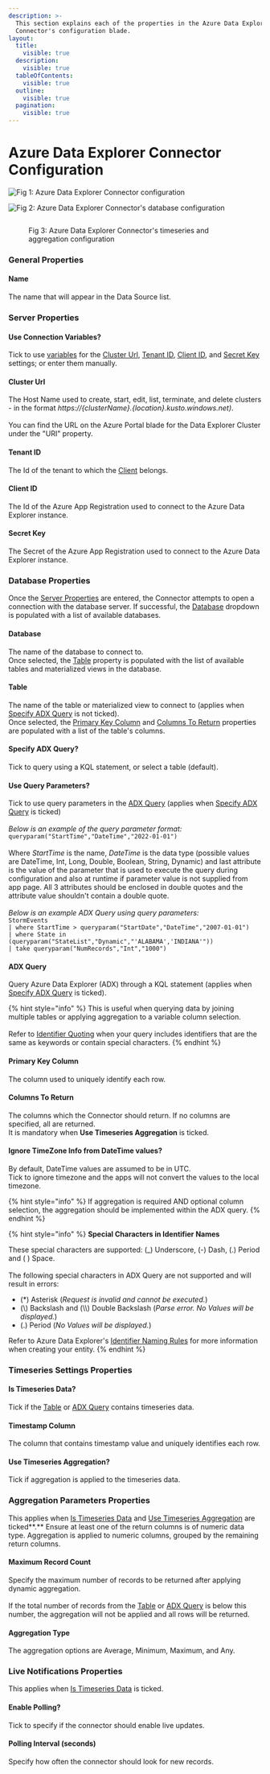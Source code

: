 ```yaml
---
description: >-
  This section explains each of the properties in the Azure Data Explorer
  Connector's configuration blade.
layout:
  title:
    visible: true
  description:
    visible: true
  tableOfContents:
    visible: true
  outline:
    visible: true
  pagination:
    visible: true
---
```


# Azure Data Explorer Connector Configuration

![Fig 1: Azure Data Explorer Connector configuration](<../../../../../.gitbook/assets/Azure Data Explorer Connector - Config 1.png>)

![Fig 2: Azure Data Explorer Connector's database  configuration](<../../../../../.gitbook/assets/Azure Data Explorer Connector - Config 2.png>)

<figure><img src="../../../../../.gitbook/assets/Azure Data Explorer Connector - Config 3.jpg" alt=""><figcaption><p>Fig 3: Azure Data Explorer Connector's timeseries and aggregation configuration</p></figcaption></figure>

### General Properties

#### Name

The name that will appear in the Data Source list.

### Server Properties

#### Use Connection Variables?

Tick to use [variables](https://app.gitbook.com/@xmpro/s/xmpro-solution/variable) for the [Cluster Url](configuration.md#cluster-url), [Tenant ID](configuration.md#tenant-id), [Client ID](configuration.md#client-id), and [Secret Key](configuration.md#secret-key) settings; or enter them manually.

#### Cluster Url

The Host Name used to create, start, edit, list, terminate, and delete clusters - in the format _https://{clusterName}.{location}.kusto.windows.net)_. \
\
You can find the URL on the Azure Portal blade for the Data Explorer Cluster under the "URI" property.

#### Tenant ID

The Id of the tenant to which the [Client](configuration.md#client-id) belongs.

#### Client ID

The Id of the Azure App Registration used to connect to the Azure Data Explorer instance.

#### Secret Key

The Secret of the Azure App Registration used to connect to the Azure Data Explorer instance.

### Database Properties

Once the [Server Properties](configuration.md#server-properties) are entered, the Connector attempts to open a connection with the database server. If successful, the [Database](configuration.md#database) dropdown is populated with a list of available databases.

#### Database

The name of the database to connect to.\
Once selected, the [Table](configuration.md#table) property is populated with the list of available tables and materialized views in the database.

#### Table

The name of the table or materialized view to connect to (applies when [Specify ADX Query](configuration.md#specify-adx-query) is not ticked).\
Once selected, the [Primary Key Column](configuration.md#primary-key-column) and [Columns To Return](configuration.md#columns-to-return) properties are populated with a list of the table's columns.

#### Specify ADX Query?

Tick to query using a KQL statement, or select a table (default).

#### Use Query Parameters?

Tick to use query parameters in the [ADX Query](configuration.md#adx-query) (applies when [Specify ADX Query](configuration.md#specify-adx-query) is ticked)\
\
_Below is an example of the query parameter format:_ `queryparam("StartTime","DateTime","2022-01-01")` \
\
Where _StartTime_ is the name, _DateTime_ is the data type (possible values are DateTime, Int, Long, Double, Boolean, String, Dynamic) and last attribute is the value of the parameter that is used to execute the query during configuration and also at runtime if parameter value is not supplied from app page. All 3 attributes should be enclosed in double quotes and the attribute value shouldn't contain a double quote. \
\
_Below is an example ADX Query using query parameters:_ \
`StormEvents` \
`| where StartTime > queryparam("StartDate","DateTime","2007-01-01")` \
`| where State in (queryparam("StateList","Dynamic","'ALABAMA','INDIANA'"))` \
`| take queryparam("NumRecords","Int","1000")`

#### ADX Query

Query Azure Data Explorer (ADX) through a KQL statement (applies when [Specify ADX Query](configuration.md#specify-adx-query) is ticked).&#x20;

{% hint style="info" %}
This is useful when querying data by joining multiple tables or applying aggregation to a variable column selection.\
\
Refer to [Identifier Quoting](https://learn.microsoft.com/en-us/azure/data-explorer/kusto/query/schema-entities/entity-names#identifier-quoting) when your query includes identifiers that are the same as keywords or contain special characters.
{% endhint %}

#### Primary Key Column

The column used to uniquely identify each row.

#### Columns To Return

The columns which the Connector should return. If no columns are specified, all are returned.\
It is mandatory when **Use Timeseries Aggregation** is ticked.

#### Ignore TimeZone Info from DateTime values?

By default, DateTime values are assumed to be in UTC. \
Tick to ignore timezone and the apps will not convert the values to the local timezone.

{% hint style="info" %}
If aggregation is required AND optional column selection, the aggregation should be implemented within the ADX query.
{% endhint %}

{% hint style="info" %}
**Special Characters in Identifier Names**

These special characters are supported: (\_) Underscore, (-) Dash, (.) Period and ( ) Space.\
\
The following special characters in ADX Query are not supported and will result in errors:

* (\*) Asterisk (_Request is invalid and cannot be executed._)
* (\\) Backslash and (\\\\) Double Backslash (_Parse error. No Values will be displayed._)
* (.) Period (_No Values will be displayed._)

Refer to Azure Data Explorer's [Identifier Naming Rules](https://learn.microsoft.com/en-us/azure/data-explorer/kusto/query/schema-entities/entity-names#identifier-naming-rules) for more information when creating your entity.
{% endhint %}

### Timeseries Settings Properties

#### Is Timeseries Data?

Tick if the [Table](configuration.md#table) or [ADX Query](configuration.md#adx-query) contains timeseries data.

#### Timestamp Column

The column that contains timestamp value and uniquely identifies each row.

#### Use Timeseries Aggregation?

Tick if aggregation is applied to the timeseries data.

### Aggregation Parameters Properties

This applies when [Is Timeseries Data](configuration.md#is-timeseries-data) and [Use Timeseries Aggregation](configuration.md#use-timeseries-aggregation) are ticked**.** Ensure at least one of the return columns is of numeric data type. Aggregation is applied to numeric columns, grouped by the remaining return columns.

#### Maximum Record Count

Specify the maximum number of records to be returned after applying dynamic aggregation.\
\
If the total number of records from the  [Table](configuration.md#table) or [ADX Query](configuration.md#adx-query) is below this number, the aggregation will not be applied and all rows will be returned.&#x20;

#### Aggregation Type

The aggregation options are Average, Minimum, Maximum, and Any.

### Live Notifications Properties

This applies when [Is Timeseries Data](configuration.md#is-timeseries-data) is ticked.

#### Enable Polling?

Tick to specify if the connector should enable live updates.&#x20;

#### Polling Interval (seconds)

Specify how often the connector should look for new records.
